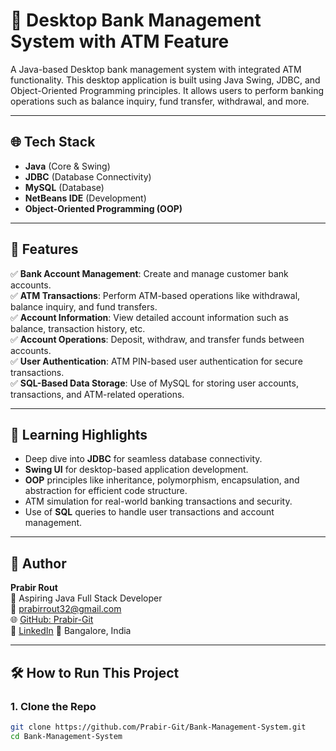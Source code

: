 # 🏦 Desktop Bank Management System with ATM Feature

A Java-based Desktop bank management system with integrated ATM functionality. This desktop application is built using Java Swing, JDBC, and Object-Oriented Programming principles. It allows users to perform banking operations such as balance inquiry, fund transfer, withdrawal, and more. 

---

## 🌐 Tech Stack

- **Java** (Core & Swing)
- **JDBC** (Database Connectivity)
- **MySQL** (Database)
- **NetBeans IDE** (Development)
- **Object-Oriented Programming (OOP)**

---

## 🧩 Features

✅ **Bank Account Management**: Create and manage customer bank accounts.  
✅ **ATM Transactions**: Perform ATM-based operations like withdrawal, balance inquiry, and fund transfers.  
✅ **Account Information**: View detailed account information such as balance, transaction history, etc.  
✅ **Account Operations**: Deposit, withdraw, and transfer funds between accounts.  
✅ **User Authentication**: ATM PIN-based user authentication for secure transactions.  
✅ **SQL-Based Data Storage**: Use of MySQL for storing user accounts, transactions, and ATM-related operations.

---

## 🧠 Learning Highlights

- Deep dive into **JDBC** for seamless database connectivity.  
- **Swing UI** for desktop-based application development.  
- **OOP** principles like inheritance, polymorphism, encapsulation, and abstraction for efficient code structure.  
- ATM simulation for real-world banking transactions and security.  
- Use of **SQL** queries to handle user transactions and account management.

---


## 👤 Author

**Prabir Rout**  
💼 Aspiring Java Full Stack Developer  
📧 [prabirrout32@gmail.com](mailto:prabirrout32@gmail.com)  
🌐 [GitHub: Prabir-Git](https://github.com/Prabir-Git)  
🔗 [LinkedIn](https://www.linkedin.com/in/your-username/)
📍 Bangalore, India

---

## 🛠 How to Run This Project

### 1. Clone the Repo

```bash
git clone https://github.com/Prabir-Git/Bank-Management-System.git
cd Bank-Management-System
